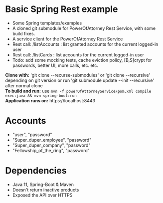 # Basic Spring Rest example
  - Some Spring templates/examples
  - A cloned git submodule for PowerOfAttorney Rest Service, with some build fixes.
  - A service client for the PowerOfAttorney Rest Service
  - Rest call: /listAccounts : list granted accounts for the current logged-in user
  - Rest call: /listCards : list accounts for the current logged-in user
  - Todo: add some mocking tests, cache eviction policy, [B,S]crypt for passwords, better UI, more calls, etc. etc.

**Clone with:** 'git clone --recurse-submodules'  or 'git clone --recursive' depending on git version or run 'git submodule update --init --recursive' after normal clone  
**To build and run:** use `mvn -f powerOfAttorneyService/pom.xml compile exec:java && mvn spring-boot:run`  
**Application runs on:** https://localhost:8443  

# Accounts
  - "user", "password"
  - "Super_duper_employee", "password"
  - "Super_duper_company", "password"
  - "Fellowship_of_the_ring", "password"

  
# Dependencies
  - Java 11, Spring-Boot & Maven
  - Doesn't return inactive products 
  - Exposed the API over HTTPS
 

